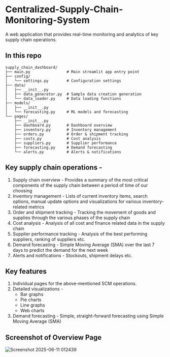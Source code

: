 # Centralized-Supply-Chain-Monitoring-System
A web application that provides real-time monitoring and analytics of key supply chain operations.


## In this repo
```
supply_chain_dashboard/
├── main.py                # Main streamlit app entry point
├── config/
│   └── settings.py        # Configuration settings
├── data/
│   ├── __init__.py
│   ├── data_generator.py  # Sample data creation generation
│   └── data_loader.py     # Data loading functions
├── models/
│   ├── __init__.py
│   └── forecasting.py     # ML models and forecasting
└── pages/
    ├── __init__.py
    ├── dashboard.py       # Dashboard overview
    ├── inventory.py       # Inventory management
    ├── orders.py          # Order & shipment tracking
    ├── costs.py           # Cost analysis
    ├── suppliers.py       # Supplier performance
    ├── forecasting.py     # Demand forecasting
    └── alerts.py          # Alerts & notifications

```


## Key supply chain operations -
1. Supply chain overview - Provides a summary of the most critical components of the supply chain between a period of time of our choosing
2. Inventory management -  Lists of current inventory items, search options, manual update options and visualizations for various inventory-related metrics
3. Order and shipment tracking - Tracking the movement of goods and supplies through the various phases of the supply chain
4. Cost analysis - Analysis of all cost and finance related data in the supply chain
5. Supplier performance tracking - Analysis of the best performing suppliers, ranking of suppliers etc.
6. Demand forecasting - Simple Moving Average (SMA) over the last 7 days to predict the demand for the next week
7. Alerts and notifications - Stockouts, shipment delays etc.


## Key features
1. Individual pages for the above-mentioned SCM operations.
2. Detailed visualizations -
   - Bar graphs
   - Pie charts
   - Line graphs
   - Web charts
3. Demand forecasting - Simple, straight-forward forecasting using Simple Moving Average (SMA)


## Screenshot of Overview Page
![Screenshot 2025-06-11 012439](https://github.com/user-attachments/assets/3d3e3b58-0bf1-4cbb-9911-800a72755905)
